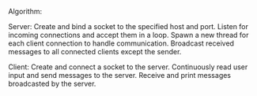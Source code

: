 Algorithm:

Server:
Create and bind a socket to the specified host and port.
Listen for incoming connections and accept them in a loop.
Spawn a new thread for each client connection to handle communication.
Broadcast received messages to all connected clients except the sender.

Client:
Create and connect a socket to the server.
Continuously read user input and send messages to the server.
Receive and print messages broadcasted by the server.
